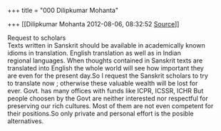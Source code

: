 +++
title = "000 Dilipkumar Mohanta"

+++
[[Dilipkumar Mohanta	2012-08-06, 08:32:52 [Source](https://groups.google.com/g/bvparishat/c/5PHlpJNQZvs)]]



Request to scholars  
Texts written in Sanskrit should be available in academically known  
idioms in translation. English translation as well as in Indian  
regional languages. When thoughts contained in Sanskrit texts are  
translated into English the whole world will see how important they  
are even for the present day.So I request the Sanskrit scholars to try  
to translate now ; otherwise these valuable wealth will be lost for  
ever. Govt. has many offices with funds like ICPR, ICSSR, ICHR But  
people choosen by the Govt are neither interested nor respectful for  
preserving our rich cultures. Most of them are not even competent for  
their positions.So only private and personal effort is the posible  
alternatives.  

